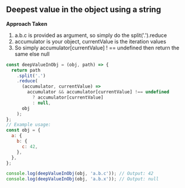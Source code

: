 ## Deepest value in the object using a string

**Approach Taken**

1. a.b.c is provided as argument, so simply do the split('.').reduce
2. accumulator is your object, currentValue is the iteration values
3. So simply accumulator[currentValue] ! == undefined then return the same else null

```js
const deepValueInObj = (obj, path) => {
  return path
    .split('.')
    .reduce(
      (accumulator, currentValue) =>
        accumulator && accumulator[currentValue] !== undefined
          ? accumulator[currentValue]
          : null,
      obj
    );
};
// Example usage:
const obj = {
  a: {
    b: {
      c: 42,
    },
  },
};

console.log(deepValueInObj(obj, 'a.b.c')); // Output: 42
console.log(deepValueInObj(obj, 'a.b.x')); // Output: null
```
